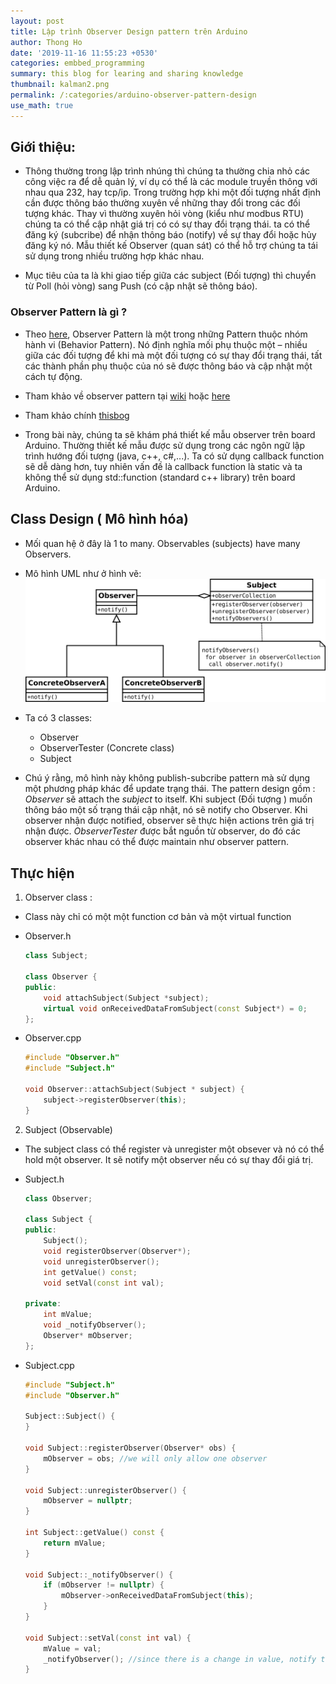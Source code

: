 ```yaml
---
layout: post
title: Lập trình Observer Design pattern trên Arduino
author: Thong Ho
date: '2019-11-16 11:55:23 +0530'
categories: embbed_programming
summary: this blog for learing and sharing knowledge
thumbnail: kalman2.png
permalink: /:categories/arduino-observer-pattern-design
use_math: true
---
```


## Giới thiệu: 
- Thông thường trong lập trình nhúng thì chúng ta thường chia nhỏ các công việc ra để dễ quản lý, ví dụ có thể là các module truyền thông với nhau qua 232, hay tcp/ip. Trong trường hợp khi một đối tượng nhất định cần được thông báo thường xuyên về những thay đổi trong các đối tượng khác. Thay vì thường xuyên hỏi vòng (kiểu như modbus RTU) chúng ta có thể cập nhật giá trị có có sự thay đổi trạng thái. ta có thể đăng ký (subcribe) để nhận thông báo (notify) về sự thay đổi hoặc hủy đăng ký nó. Mẫu thiết kế Observer (quan sát) có thể hỗ trợ chúng ta tái sử dụng trong nhiều trường hợp khác nhau. 

- Mục tiêu của ta là khi giao tiếp giữa các subject (Đối tượng) thì chuyển từ Poll (hỏi vòng) sang Push (có cập nhật sẽ thông báo).

### Observer Pattern là gì ?
- Theo [here](https://gpcoder.com/4747-huong-dan-java-design-pattern-observer/), Observer Pattern là một trong những Pattern thuộc nhóm hành vi (Behavior Pattern). Nó định nghĩa mối phụ thuộc một – nhiều giữa các đối tượng để khi mà một đối tượng có sự thay đổi trạng thái, tất các thành phần phụ thuộc của nó sẽ được thông báo và cập nhật một cách tự động.

- Tham khảo về observer pattern tại [wiki](https://en.wikipedia.org/wiki/Observer_pattern) hoặc [here](https://gpcoder.com/4747-huong-dan-java-design-pattern-observer/)
- Tham khảo chính [thisbog](http://osdevlab.blogspot.com/2016/05/observer-design-pattern-in-arduino.html)

- Trong bài này, chúng ta sẽ khám phá thiết kế mẫu observer trên board Arduino. Thường thiết kế mẫu được sử dụng trong các ngôn ngữ lập trình hướng đối tượng (java, c++, c#,...). Ta có sử dụng callback function sẽ dễ dàng hơn, tuy nhiên vấn đề là callback function là static và ta không thể sử dụng std::function (standard c++ library) trên board Arduino.

## Class Design ( Mô hình hóa)
- Mối quan hệ ở đây là 1 to many. Observables (subjects) have many Observers. 
- Mô hình UML như ở hình vẽ:
![classdesign](/assets/img/embedded_programming/observer-arduino/Observer.svg)

- Ta có 3 classes: 
  - Observer
  - ObserverTester (Concrete class)
  - Subject

- Chú ý rằng, mô hình này không publish-subcribe pattern mà sử dụng một phương pháp khác để update trạng thái. The pattern design gồm : *Observer* sẽ attach the *subject* to itself. Khi subject (Đối tượng ) muốn thông báo một số trạng thái cập nhật, nó sẽ notify cho Observer. Khi observer nhận được notified, observer sẽ thực hiện actions trên giá trị nhận được. *ObserverTester* được bắt nguồn từ observer, do đó các observer khác nhau có thể được maintain như observer pattern.

## Thực hiện
1. Observer class :
- Class này chỉ có một  một function cơ bản và một virtual function
- Observer.h

  ```cpp
  class Subject;

  class Observer {
  public:
      void attachSubject(Subject *subject);
      virtual void onReceivedDataFromSubject(const Subject*) = 0;
  };
  ```

- Observer.cpp

  ```cpp
  #include "Observer.h"
  #include "Subject.h"

  void Observer::attachSubject(Subject * subject) {
      subject->registerObserver(this);
  }
  ```

2. Subject (Observable)

- The subject class có thể register và unregister một obsever và nó có thể hold một observer. It sẽ notify một observer nếu có sự thay đổi giá trị. 
- Subject.h

  ```cpp
  class Observer;

  class Subject {
  public:
      Subject();
      void registerObserver(Observer*); 
      void unregisterObserver();
      int getValue() const;
      void setVal(const int val);

  private:
      int mValue;
      void _notifyObserver();
      Observer* mObserver;
  };
  ```

- Subject.cpp

  ```cpp
  #include "Subject.h"
  #include "Observer.h"

  Subject::Subject() {
  }

  void Subject::registerObserver(Observer* obs) {
      mObserver = obs; //we will only allow one observer
  }

  void Subject::unregisterObserver() {
      mObserver = nullptr;
  }

  int Subject::getValue() const {
      return mValue;
  }

  void Subject::_notifyObserver() {
      if (mObserver != nullptr) {
          mObserver->onReceivedDataFromSubject(this); 
      }
  }

  void Subject::setVal(const int val) {
      mValue = val;
      _notifyObserver(); //since there is a change in value, notify the observer
  }
  ```